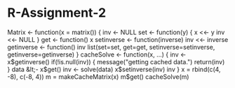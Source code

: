 # R-Assignment-2
Matrix &lt;- function(x = matrix()) {   inv &lt;- NULL   set &lt;- function(y) {     x &lt;&lt;- y     inv &lt;&lt;- NULL   }   get &lt;- function() x   setinverse &lt;- function(inverse) inv &lt;&lt;- inverse   getinverse &lt;- function() inv   list(set=set, get=get, setinverse=setinverse, getinverse=getinverse) } cacheSolve &lt;- function(x, ...) {   inv &lt;- x$getinverse()   if(!is.null(inv)) {     message("getting cached data.")     return(inv)   }   data &lt;- x$get()   inv &lt;- solve(data)   x$setinverse(inv)   inv } x = rbind(c(4, -8), c(-8, 4)) m = makeCacheMatrix(x) m$get() cacheSolve(m)

